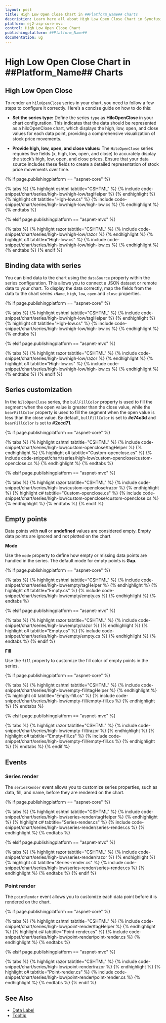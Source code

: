 ```yaml
---
layout: post
title: High Low Open Close Chart in ##Platform_Name## Charts
description: Learn here all about High Low Open Close Chart in Syncfusion ##Platform_Name## Charts component of Syncfusion Essential JS 2 and more.
platform: ej2-asp-core-mvc
control: High Low Open Close Chart
publishingplatform: ##Platform_Name##
documentation: ug
---
```



# High Low Open Close Chart in ##Platform_Name## Charts

## High Low Open Close

To render an `hiloOpenClose` series in your chart, you need to follow a few steps to configure it correctly. Here’s a concise guide on how to do this:

* **Set the series type:** Define the series `type` as **HiloOpenClose** in your chart configuration. This indicates that the data should be represented as a hiloOpenClose chart, which displays the high, low, open, and close values for each data point, providing a comprehensive visualization of stock price movements.

* **Provide high, low, open, and close values:** The `HiloOpenClose` series requires five fields (x, high, low, open, and close) to accurately display the stock’s high, low, open, and close prices. Ensure that your data source includes these fields to create a detailed representation of stock price movements over time.

{% if page.publishingplatform == "aspnet-core" %}

{% tabs %}
{% highlight cshtml tabtitle="CSHTML" %}
{% include code-snippet/chart/series/high-low/high-low/tagHelper %}
{% endhighlight %}
{% highlight c# tabtitle="High-low.cs" %}
{% include code-snippet/chart/series/high-low/high-low/high-low.cs %}
{% endhighlight %}
{% endtabs %}

{% elsif page.publishingplatform == "aspnet-mvc" %}

{% tabs %}
{% highlight razor tabtitle="CSHTML" %}
{% include code-snippet/chart/series/high-low/high-low/razor %}
{% endhighlight %}
{% highlight c# tabtitle="High-low.cs" %}
{% include code-snippet/chart/series/high-low/high-low/high-low.cs %}
{% endhighlight %}
{% endtabs %}
{% endif %}

## Binding data with series

You can bind data to the chart using the `dataSource` property within the series configuration. This allows you to connect a JSON dataset or remote data to your chart. To display the data correctly, map the fields from the data to the chart series `xName`, `high`, `low`, `open` and `close` properties.

{% if page.publishingplatform == "aspnet-core" %}

{% tabs %}
{% highlight cshtml tabtitle="CSHTML" %}
{% include code-snippet/chart/series/high-low/high-low/tagHelper %}
{% endhighlight %}
{% highlight c# tabtitle="High-low.cs" %}
{% include code-snippet/chart/series/high-low/high-low/high-low.cs %}
{% endhighlight %}
{% endtabs %}

{% elsif page.publishingplatform == "aspnet-mvc" %}

{% tabs %}
{% highlight razor tabtitle="CSHTML" %}
{% include code-snippet/chart/series/high-low/high-low/razor %}
{% endhighlight %}
{% highlight c# tabtitle="High-low.cs" %}
{% include code-snippet/chart/series/high-low/high-low/high-low.cs %}
{% endhighlight %}
{% endtabs %}
{% endif %}

## Series customization

In the `hiloOpenClose` series, the `bullFillColor` property is used to fill the segment when the open value is greater than the close value, while the `bearFillColor` property is used to fill the segment when the open value is less than the close value. By default, `bullFillColor` is set to **#e74c3d** and `bearFillColor` is set to **#2ecd71**.

{% if page.publishingplatform == "aspnet-core" %}

{% tabs %}
{% highlight cshtml tabtitle="CSHTML" %}
{% include code-snippet/chart/series/high-low/custom-openclose/tagHelper %}
{% endhighlight %}
{% highlight c# tabtitle="Custom-openclose.cs" %}
{% include code-snippet/chart/series/high-low/custom-openclose/custom-openclose.cs %}
{% endhighlight %}
{% endtabs %}

{% elsif page.publishingplatform == "aspnet-mvc" %}

{% tabs %}
{% highlight razor tabtitle="CSHTML" %}
{% include code-snippet/chart/series/high-low/custom-openclose/razor %}
{% endhighlight %}
{% highlight c# tabtitle="Custom-openclose.cs" %}
{% include code-snippet/chart/series/high-low/custom-openclose/custom-openclose.cs %}
{% endhighlight %}
{% endtabs %}
{% endif %}

## Empty points

Data points with **null** or **undefined** values are considered empty. Empty data points are ignored and not plotted on the chart.

**Mode**

Use the `mode` property to define how empty or missing data points are handled in the series. The default mode for empty points is **Gap**.

{% if page.publishingplatform == "aspnet-core" %}

{% tabs %}
{% highlight cshtml tabtitle="CSHTML" %}
{% include code-snippet/chart/series/high-low/empty/tagHelper %}
{% endhighlight %}
{% highlight c# tabtitle="Empty.cs" %}
{% include code-snippet/chart/series/high-low/empty/empty.cs %}
{% endhighlight %}
{% endtabs %}

{% elsif page.publishingplatform == "aspnet-mvc" %}

{% tabs %}
{% highlight razor tabtitle="CSHTML" %}
{% include code-snippet/chart/series/high-low/empty/razor %}
{% endhighlight %}
{% highlight c# tabtitle="Empty.cs" %}
{% include code-snippet/chart/series/high-low/empty/empty.cs %}
{% endhighlight %}
{% endtabs %}
{% endif %}

**Fill**

Use the `fill` property to customize the fill color of empty points in the series.

{% if page.publishingplatform == "aspnet-core" %}

{% tabs %}
{% highlight cshtml tabtitle="CSHTML" %}
{% include code-snippet/chart/series/high-low/empty-fill/tagHelper %}
{% endhighlight %}
{% highlight c# tabtitle="Empty-fill.cs" %}
{% include code-snippet/chart/series/high-low/empty-fill/empty-fill.cs %}
{% endhighlight %}
{% endtabs %}

{% elsif page.publishingplatform == "aspnet-mvc" %}

{% tabs %}
{% highlight razor tabtitle="CSHTML" %}
{% include code-snippet/chart/series/high-low/empty-fill/razor %}
{% endhighlight %}
{% highlight c# tabtitle="Empty-fill.cs" %}
{% include code-snippet/chart/series/high-low/empty-fill/empty-fill.cs %}
{% endhighlight %}
{% endtabs %}
{% endif %}

## Events

### Series render

The `seriesRender` event allows you to customize series properties, such as data, fill, and name, before they are rendered on the chart.

{% if page.publishingplatform == "aspnet-core" %}

{% tabs %}
{% highlight cshtml tabtitle="CSHTML" %}
{% include code-snippet/chart/series/high-low/series-render/tagHelper %}
{% endhighlight %}
{% highlight c# tabtitle="Series-render.cs" %}
{% include code-snippet/chart/series/high-low/series-render/series-render.cs %}
{% endhighlight %}
{% endtabs %}

{% elsif page.publishingplatform == "aspnet-mvc" %}

{% tabs %}
{% highlight razor tabtitle="CSHTML" %}
{% include code-snippet/chart/series/high-low/series-render/razor %}
{% endhighlight %}
{% highlight c# tabtitle="Series-render.cs" %}
{% include code-snippet/chart/series/high-low/series-render/series-render.cs %}
{% endhighlight %}
{% endtabs %}
{% endif %}

### Point render

The `pointRender` event allows you to customize each data point before it is rendered on the chart.

{% if page.publishingplatform == "aspnet-core" %}

{% tabs %}
{% highlight cshtml tabtitle="CSHTML" %}
{% include code-snippet/chart/series/high-low/point-render/tagHelper %}
{% endhighlight %}
{% highlight c# tabtitle="Point-render.cs" %}
{% include code-snippet/chart/series/high-low/point-render/point-render.cs %}
{% endhighlight %}
{% endtabs %}

{% elsif page.publishingplatform == "aspnet-mvc" %}

{% tabs %}
{% highlight razor tabtitle="CSHTML" %}
{% include code-snippet/chart/series/high-low/point-render/razor %}
{% endhighlight %}
{% highlight c# tabtitle="Point-render.cs" %}
{% include code-snippet/chart/series/high-low/point-render/point-render.cs %}
{% endhighlight %}
{% endtabs %}
{% endif %}

## See Also

* [Data Label](../data-labels)
* [Tooltip](../tool-tip)